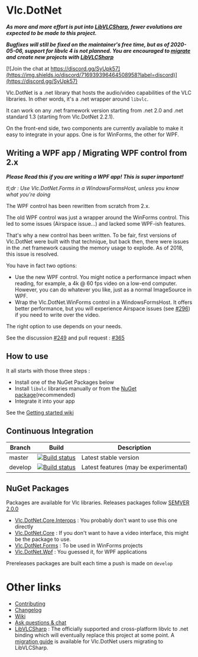 Vlc.DotNet
==========

_**As more and more effort is put into [LibVLCSharp](https://code.videolan.org/videolan/LibVLCSharp), fewer evolutions are expected to be made to this project.**_

_**Bugfixes will still be fixed on the maintainer's free time, but as of 2020-05-06, support for libvlc 4 is not planned. You are encouraged to [migrate](https://code.videolan.org/videolan/LibVLCSharp/-/blob/3.x/docs/migrating_from_Vlc.DotNet.md) and create new projects with [LibVLCSharp](https://code.videolan.org/videolan/LibVLCSharp)**_


[![Join the chat at https://discord.gg/SyUpk57](https://img.shields.io/discord/716939396464508958?label=discord)](https://discord.gg/SyUpk57)

Vlc.DotNet is a .net library that hosts the audio/video capabilities of the VLC libraries. In other words, it's a .net wrapper around `libvlc`.

It can work on any .net framework version starting from .net 2.0 and .net standard 1.3 (starting from Vlc.DotNet 2.2.1).

On the front-end side, two components are currently available to make it easy to integrate in your apps. One is for WinForms, the other for WPF.

Writing a WPF app / Migrating WPF control from 2.x
----------
_**Please Read this if you are writing a WPF app! This is super important!**_

_tl;dr : Use Vlc.DotNet.Forms in a WindowsFormsHost, unless you know what you're doing_

The WPF control has been rewritten from scratch from 2.x.

The old WPF control was just a wrapper around the WinForms control.
This led to some issues (Airspace issue...) and lacked some WPF-ish features.

That's why a new control has been written. To be fair, first versions of Vlc.DotNet
were built with that technique, but back then, there were issues in the .net framework
causing the memory usage to explode. As of 2018, this issue is resolved.

You have in fact two options:
- Use the new WPF control. You might notice a performance impact when reading, for example, a 4k @ 60 fps video on a low-end computer. However, you can do whatever you like, just as a normal ImageSource in WPF.
- Wrap the Vlc.DotNet.WinForms control in a WindowsFormsHost. It offers better performance, but you will experience Airspace issues (see [#296](https://github.com/ZeBobo5/Vlc.DotNet/issues/296)) if you need to write over the video.

The right option to use depends on your needs.

See the discussion [#249](https://github.com/ZeBobo5/Vlc.DotNet/issue/249) and pull request : [#365](https://github.com/ZeBobo5/Vlc.DotNet/pull/365)


How to use
----------
It all starts with those three steps :
- Install one of the NuGet Packages below
- Install `libvlc` libraries manually or from the [NuGet package](https://github.com/mfkl/libvlc-nuget)(recommended)
- Integrate it into your app

See the [Getting started wiki](https://github.com/ZeBobo5/Vlc.DotNet/wiki/Getting-started)

Continuous Integration
----------------------


Branch | Build | Description
--- | --- | ---
master | [![Build status](https://ci.appveyor.com/api/projects/status/lkx1ojkcgq51yfro/branch/master?svg=true)](https://ci.appveyor.com/project/ZeBobo5/vlc-dotnet/branch/master) | Latest stable version
develop | [![Build status](https://ci.appveyor.com/api/projects/status/lkx1ojkcgq51yfro/branch/develop?svg=true)](https://ci.appveyor.com/project/ZeBobo5/vlc-dotnet/branch/develop) | Latest features (may be experimental)

NuGet Packages
--------------
Packages are available for Vlc libraries. Releases packages follow [SEMVER 2.0.0](http://semver.org/)

- [Vlc.DotNet.Core.Interops](https://www.nuget.org/packages/Vlc.DotNet.Core.Interops/) : You probably don't want to use this one directly
- [Vlc.DotNet.Core](https://www.nuget.org/packages/Vlc.DotNet.Core/) : If you don't want to have a video interface, this might be the package to use.
- [Vlc.DotNet.Forms](https://www.nuget.org/packages/Vlc.DotNet.Forms/) : To be used in WinForms projects
- [Vlc.DotNet.Wpf](https://www.nuget.org/packages/Vlc.DotNet.Wpf/) : You guessed it, for WPF applications

Prereleases packages are built each time a push is made on `develop`

# Other links

- [Contributing](https://github.com/ZeBobo5/Vlc.DotNet/blob/develop/.github/CONTRIBUTING.md)
- [Changelog](https://github.com/ZeBobo5/Vlc.DotNet/blob/develop/CHANGELOG.md)
- [Wiki](https://github.com/ZeBobo5/Vlc.DotNet/wiki)
- [Ask questions & chat](https://discord.gg/SyUpk57)
- [LibVLCSharp](https://github.com/videolan/libvlcsharp) : The officially supported and cross-platform libvlc to .net binding which will eventually replace this project at some point. A [migration guide](https://code.videolan.org/videolan/LibVLCSharp/-/blob/3.x/docs/migrating_from_Vlc.DotNet.md) is available for Vlc.DotNet users migrating to LibVLCSharp.
